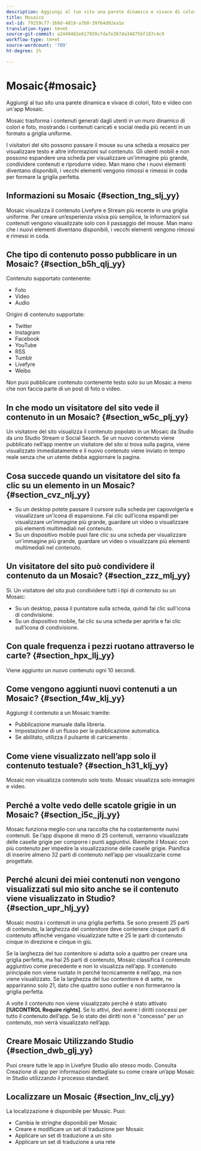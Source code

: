 ```yaml
---
description: Aggiungi al tuo sito una parete dinamica e vivace di colori, foto e video con un'app Mosaic.
title: Mosaico
exl-id: 79259c77-169d-4819-a7b0-39f64d92ea1e
translation-type: tm+mt
source-git-commit: a2449482e617939cfda7e367da34875bf187c4c9
workflow-type: tm+mt
source-wordcount: '789'
ht-degree: 1%

---
```


# Mosaic{#mosaic}

Aggiungi al tuo sito una parete dinamica e vivace di colori, foto e video con un&#39;app Mosaic.

Mosaic trasforma i contenuti generati dagli utenti in un muro dinamico di colori e foto, mostrando i contenuti caricati e social media più recenti in un formato a griglia uniforme.

I visitatori del sito possono passare il mouse su una scheda a mosaico per visualizzare testo e altre informazioni sul contenuto. Gli utenti mobili e non possono espandere una scheda per visualizzare un&#39;immagine più grande, condividere contenuti e riprodurre video. Man mano che i nuovi elementi diventano disponibili, i vecchi elementi vengono rimossi e rimessi in coda per formare la griglia perfetta.

## Informazioni su Mosaic {#section_tng_slj_yy}

Mosaic visualizza il contenuto Livefyre e Stream più recente in una griglia uniforme. Per creare un’esperienza visiva più semplice, le informazioni sui contenuti vengono visualizzate solo con il passaggio del mouse. Man mano che i nuovi elementi diventano disponibili, i vecchi elementi vengono rimossi e rimessi in coda.

## Che tipo di contenuto posso pubblicare in un Mosaic? {#section_b5h_qlj_yy}

Contenuto supportato contenente:

* Foto
* Video
* Audio

Origini di contenuto supportate:

* Twitter
* Instagram
* Facebook
* YouTube
* RSS
* Tumblr
* Livefyre
* Weibo

Non puoi pubblicare contenuto contenente testo solo su un Mosaic a meno che non faccia parte di un post di foto o video.

## In che modo un visitatore del sito vede il contenuto in un Mosaic? {#section_w5c_plj_yy}

Un visitatore del sito visualizza il contenuto popolato in un Mosaic da Studio da uno Studio Stream o Social Search. Se un nuovo contenuto viene pubblicato nell’app mentre un visitatore del sito si trova sulla pagina, viene visualizzato immediatamente e il nuovo contenuto viene inviato in tempo reale senza che un utente debba aggiornare la pagina.

## Cosa succede quando un visitatore del sito fa clic su un elemento in un Mosaic? {#section_cvz_nlj_yy}

* Su un desktop potete passare il cursore sulla scheda per capovolgerla e visualizzare un&#39;icona di espansione. Fai clic sull’icona espandi per visualizzare un’immagine più grande, guardare un video o visualizzare più elementi multimediali nel contenuto.
* Su un dispositivo mobile puoi fare clic su una scheda per visualizzare un&#39;immagine più grande, guardare un video o visualizzare più elementi multimediali nel contenuto.

## Un visitatore del sito può condividere il contenuto da un Mosaic? {#section_zzz_mlj_yy}

Sì. Un visitatore del sito può condividere tutti i tipi di contenuto su un Mosaic:

* Su un desktop, passa il puntatore sulla scheda, quindi fai clic sull&#39;icona di condivisione.
* Su un dispositivo mobile, fai clic su una scheda per aprirla e fai clic sull’icona di condivisione.

## Con quale frequenza i pezzi ruotano attraverso le carte? {#section_hpx_llj_yy}

Viene aggiunto un nuovo contenuto ogni 10 secondi.

## Come vengono aggiunti nuovi contenuti a un Mosaic? {#section_f4w_klj_yy}

Aggiungi il contenuto a un Mosaic tramite:

* Pubblicazione manuale dalla libreria.
* Impostazione di un flusso per la pubblicazione automatica.
* Se abilitato, utilizza il pulsante di caricamento .

## Come viene visualizzato nell’app solo il contenuto testuale? {#section_h31_klj_yy}

Mosaic non visualizza contenuto solo testo. Mosaic visualizza solo immagini e video.

## Perché a volte vedo delle scatole grigie in un Mosaic? {#section_i5c_jlj_yy}

Mosaic funziona meglio con una raccolta che ha costantemente nuovi contenuti. Se l’app dispone di meno di 25 contenuti, verranno visualizzate delle caselle grigie per comporre i punti aggiuntivi. Riempite il Mosaic con più contenuto per impedire la visualizzazione delle caselle grigie. Pianifica di inserire almeno 32 parti di contenuto nell’app per visualizzarle come progettate.

## Perché alcuni dei miei contenuti non vengono visualizzati sul mio sito anche se il contenuto viene visualizzato in Studio? {#section_upr_hlj_yy}

Mosaic mostra i contenuti in una griglia perfetta. Se sono presenti 25 parti di contenuto, la larghezza del contenitore deve contenere cinque parti di contenuto affinché vengano visualizzate tutte e 25 le parti di contenuto: cinque in direzione e cinque in giù.

Se la larghezza del tuo contenitore si adatta solo a quattro per creare una griglia perfetta, ma hai 25 parti di contenuto, Mosaic classifica il contenuto aggiuntivo come precedente e non lo visualizza nell’app. Il contenuto principale non viene ruotato in perché tecnicamente è nell’app, ma non viene visualizzato. Se la larghezza del tuo contenitore è di sette, ne appariranno solo 21, dato che quattro sono outlier e non formeranno la griglia perfetta.

A volte il contenuto non viene visualizzato perché è stato attivato **[!UICONTROL Require rights]**. Se lo attivi, devi avere i diritti concessi per tutto il contenuto dell’app. Se lo stato dei diritti non è &quot;concesso&quot; per un contenuto, non verrà visualizzato nell’app.

## Creare Mosaic Utilizzando Studio {#section_dwb_glj_yy}

Puoi creare tutte le app in Livefyre Studio allo stesso modo. Consulta Creazione di app per informazioni dettagliate su come creare un’app Mosaic in Studio utilizzando il processo standard.

## Localizzare un Mosaic {#section_lnv_clj_yy}

La localizzazione è disponibile per Mosaic. Puoi:

* Cambia le stringhe disponibili per Mosaic
* Creare e modificare un set di traduzione per Mosaic
* Applicare un set di traduzione a un sito
* Applicare un set di traduzione a una rete
